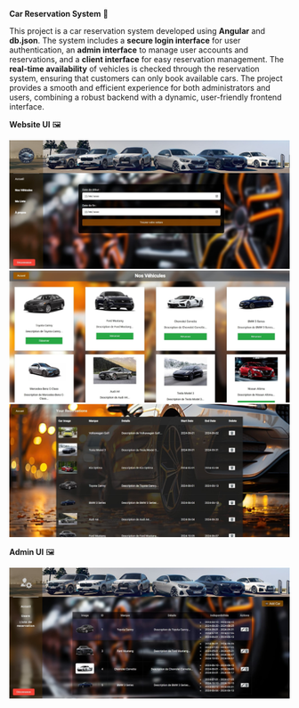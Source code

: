 **Car Reservation System** 🚗

This project is a car reservation system developed using **Angular** and **db.json**.
The system includes a **secure login interface** for user authentication,
an **admin interface** to manage user accounts and reservations,
and a **client interface** for easy reservation management.
The **real-time availability** of vehicles is checked through the reservation system,
ensuring that customers can only book available cars.
The project provides a smooth and efficient experience for both administrators and users,
combining a robust backend with a dynamic, user-friendly frontend interface.

**Website UI** 🖼️

![](Screenshots/Capture1.jpeg)
![](Screenshots/Capture2.jpeg)
![](Screenshots/Capture3.jpeg)

**Admin UI** 🖼️

![](Screenshots/admin.jpeg)
